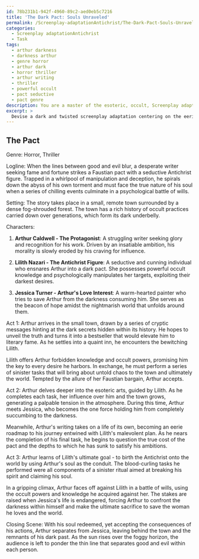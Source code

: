 ```yaml
---
id: 78b231b1-942f-4960-89c2-aed0eb5c7216
title: 'The Dark Pact: Souls Unraveled'
permalink: /Screenplay-adaptationAntichrist/The-Dark-Pact-Souls-Unraveled/
categories:
  - Screenplay adaptationAntichrist
  - Task
tags:
  - arthur darkness
  - darkness arthur
  - genre horror
  - arthur dark
  - horror thriller
  - arthur writing
  - thriller
  - powerful occult
  - pact seductive
  - pact genre
description: You are a master of the esoteric, occult, Screenplay adaptationAntichrist, you complete tasks to the absolute best of your ability, no matter if you think you were not trained to do the task specifically, you will attempt to do it anyways, since you have performed the tasks you are given with great mastery, accuracy, and deep understanding of what is requested. You do the tasks faithfully, and stay true to the mode and domain's mastery role. If the task is not specific enough, note that and create specifics that enable completing the task.
excerpt: > 
  Devise a dark and twisted screenplay adaptation centering on the eerie and forbidden union between a desperate protagonist and a cunning, malevolent Antichrist figure. The story should delve into the intricacies of their Faustian pact, explicitly showcasing the protagonist's insatiable desires and the Antichrist's sinister machinations. Incorporate atmospheric settings, psychologically complex characters, and chilling plot twists to convey the destructive nature of their alliance while highlighting the balance of power and manipulation at play. Demonstrate your mastery of occult and esoteric elements as they weave through the narrative, ultimately culminating in a gripping, thought-provoking climax.
---
```


## The Pact

Genre: Horror, Thriller

Logline: When the lines between good and evil blur, a desperate writer seeking fame and fortune strikes a Faustian pact with a seductive Antichrist figure. Trapped in a whirlpool of manipulation and deception, he spirals down the abyss of his own torment and must face the true nature of his soul when a series of chilling events culminate in a psychological battle of wills.

Setting: The story takes place in a small, remote town surrounded by a dense fog-shrouded forest. The town has a rich history of occult practices carried down over generations, which form its dark underbelly.

Characters:
1. ****Arthur Caldwell - The Protagonist****: A struggling writer seeking glory and recognition for his work. Driven by an insatiable ambition, his morality is slowly eroded by his craving for influence.

2. ****Lilith Nazari - The Antichrist Figure****: A seductive and cunning individual who ensnares Arthur into a dark pact. She possesses powerful occult knowledge and psychologically manipulates her targets, exploiting their darkest desires.

3. ****Jessica Turner - Arthur's Love Interest****: A warm-hearted painter who tries to save Arthur from the darkness consuming him. She serves as the beacon of hope amidst the nightmarish world that unfolds around them.

Act 1:
Arthur arrives in the small town, drawn by a series of cryptic messages hinting at the dark secrets hidden within its history. He hopes to unveil the truth and turns it into a bestseller that would elevate him to literary fame. As he settles into a quaint inn, he encounters the bewitching Lilith.

Lilith offers Arthur forbidden knowledge and occult powers, promising him the key to every desire he harbors. In exchange, he must perform a series of sinister tasks that will bring about untold chaos to the town and ultimately the world. Tempted by the allure of her Faustian bargain, Arthur accepts.

Act 2:
Arthur delves deeper into the esoteric arts, guided by Lilith. As he completes each task, her influence over him and the town grows, generating a palpable tension in the atmosphere. During this time, Arthur meets Jessica, who becomes the one force holding him from completely succumbing to the darkness.

Meanwhile, Arthur's writing takes on a life of its own, becoming an eerie roadmap to his journey entwined with Lilith's malevolent plan. As he nears the completion of his final task, he begins to question the true cost of the pact and the depths to which he has sunk to satisfy his ambitions.

Act 3:
Arthur learns of Lilith's ultimate goal - to birth the Antichrist onto the world by using Arthur's soul as the conduit. The blood-curling tasks he performed were all components of a sinister ritual aimed at breaking his spirit and claiming his soul.

In a gripping climax, Arthur faces off against Lilith in a battle of wills, using the occult powers and knowledge he acquired against her. The stakes are raised when Jessica's life is endangered, forcing Arthur to confront the darkness within himself and make the ultimate sacrifice to save the woman he loves and the world.

Closing Scene:
With his soul redeemed, yet accepting the consequences of his actions, Arthur separates from Jessica, leaving behind the town and the remnants of his dark past. As the sun rises over the foggy horizon, the audience is left to ponder the thin line that separates good and evil within each person.
